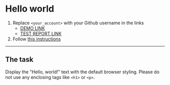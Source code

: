 # Hello world
1. Replace `<your_account>` with your Github username in the links
    - [DEMO LINK](https://vania-white.github.io/layout_hello-world/) <br>
    - [TEST REPORT LINK](https://vania-white.github.io/layout_hello-world/report/html_report/)
2. Follow [this instructions](https://mate-academy.github.io/layout_task-guideline/)
___

## The task 
Display the "Hello, world!" text with the default browser styling. Please do not 
use any enclosing tags like `<h1>` or `<p>`.
